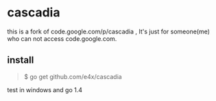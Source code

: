# cascadia
this is a fork of code.google.com/p/cascadia , It's just for someone(me) who can not access code.google.com.

## install
>$ go get github.com/e4x/cascadia

test in windows and go 1.4
